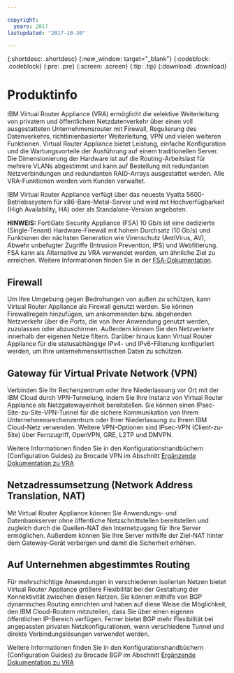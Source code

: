 ```yaml
---

copyright:
  years: 2017
lastupdated: "2017-10-30"

---
```


{:shortdesc: .shortdesc}
{:new_window: target="_blank"}
{:codeblock: .codeblock}
{:pre: .pre}
{:screen: .screen}
{:tip: .tip}
{:download: .download}

# Produktinfo
IBM Virtual Router Appliance (VRA) ermöglicht die selektive Weiterleitung von privatem und öffentlichem Netzdatenverkehr über einen voll ausgestatteten Unternehmensrouter mit Firewall, Regulierung des Datenverkehrs, richtlinienbasierter Weiterleitung, VPN und vielen weiteren Funktionen. Virtual Router Appliance bietet Leistung, einfache Konfiguration und die Wartungsvorteile der Ausführung auf einem traditionellen Server. Die Dimensionierung der Hardware ist auf die Routing-Arbeitslast für mehrere VLANs abgestimmt und kann auf Bestellung mit redundanten Netzverbindungen und redundanten RAID-Arrays ausgestattet werden. Alle VRA-Funktionen werden vom Kunden verwaltet. 

IBM Virtual Router Appliance verfügt über das neueste Vyatta 5600-Betriebssystem für x86-Bare-Metal-Server und wird mit Hochverfügbarkeit (High Availability, HA) oder als Standalone-Version angeboten.

**HINWEIS:** FortiGate Security Appliance (FSA) 10 Gb/s ist eine dedizierte (Single-Tenant) Hardware-Firewall mit hohem Durchsatz (10 Gb/s) und Funktionen der nächsten Generation wie Virenschutz (AntiVirus, AV), Abwehr unbefugter Zugriffe (Intrusion Prevention, IPS) und Webfilterung. FSA kann als Alternative zu VRA verwendet werden, um ähnliche Ziel zu erreichen. Weitere Informationen finden Sie in der [FSA-Dokumentation](https://console.bluemix.net/docs/infrastructure/fortigate-10g/getting-started.html#getting-started).

## Firewall
Um Ihre Umgebung gegen Bedrohungen von außen zu schützen, kann Virtual Router Appliance als Firewall genutzt werden. Sie können Firewallregeln hinzufügen, um ankommenden bzw. abgehenden Netzverkehr über die Ports, die von Ihrer Anwendung genutzt werden, zuzulassen oder abzuschirmen. Außerdem können Sie den Netzverkehr innerhalb der eigenen Netze filtern. Darüber hinaus kann Virtual Router Appliance für die statusabhängige IPv4- und IPv6-Filterung konfiguriert werden, um Ihre unternehmenskritischen Daten zu schützen.

## Gateway für Virtual Private Network (VPN)
Verbinden Sie Ihr Rechenzentrum oder Ihre Niederlassung vor Ort mit der IBM Cloud durch VPN-Tunnelung, indem Sie Ihre Instanz von Virtual Router Appliance als Netzgatewayeinheit bereitstellen. Sie können einen IPsec-Site-zu-Site-VPN-Tunnel für die sichere Kommunikation von Ihrem Unternehmensrechenzentrum oder Ihrer Niederlassung zu Ihrem IBM Cloud-Netz verwenden. Weitere VPN-Optionen sind IPsec-VPN (Client-zu-Site) über Fernzugriff, OpenVPN, GRE, L2TP und DMVPN.

Weitere Informationen finden Sie in den Konfigurationshandbüchern (Configuration Guides) zu Brocade VPN im Abschnitt [Ergänzende Dokumentation zu VRA](https://console.bluemix.net/docs/infrastructure/virtual-router-appliance/vra-docs.html#supplemental-vra-documentation)

## Netzadressumsetzung (Network Address Translation, NAT)
Mit Virtual Router Appliance können Sie Anwendungs- und Datenbankserver ohne öffentliche Netzschnittstellen bereitstellen und zugleich durch die Quellen-NAT den Internetzugang für Ihre Server ermöglichen. Außerdem können Sie Ihre Server mithilfe der Ziel-NAT hinter dem Gateway-Gerät verbergen und damit die Sicherheit erhöhen.

## Auf Unternehmen abgestimmtes Routing

Für mehrschichtige Anwendungen in verschiedenen isolierten Netzen bietet Virtual Router Appliance größere Flexibilität bei der Gestaltung der Konnektivität zwischen diesen Netzen. Sie können mithilfe von BGP dynamisches Routing einrichten und haben auf diese Weise die Möglichkeit, den IBM Cloud-Routern mitzuteilen, dass Sie über einen eigenen öffentlichen IP-Bereich verfügen. Ferner bietet BGP mehr Flexibilität bei angepassten privaten Netzkonfigurationen, wenn verschiedene Tunnel und direkte Verbindungslösungen verwendet werden.

Weitere Informationen finden Sie in den Konfigurationshandbüchern (Configuration Guides) zu Brocade BGP im Abschnitt [Ergänzende Dokumentation zu VRA](https://console.bluemix.net/docs/infrastructure/virtual-router-appliance/vra-docs.html#supplemental-vra-documentation)
